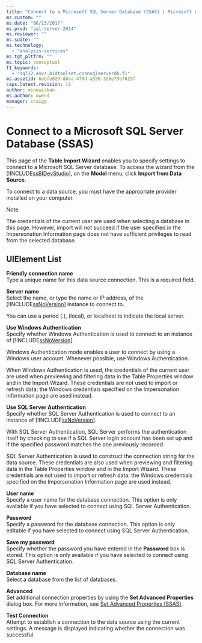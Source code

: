 ```yaml
---
title: "Connect to a Microsoft SQL Server Database (SSAS) | Microsoft Docs"
ms.custom: ""
ms.date: "06/13/2017"
ms.prod: "sql-server-2014"
ms.reviewer: ""
ms.suite: ""
ms.technology: 
  - "analysis-services"
ms.tgt_pltfrm: ""
ms.topic: conceptual
f1_keywords: 
  - "sql12.asvs.bidtoolset.connsqlserverdb.f1"
ms.assetid: 6ebfe029-dbba-4f0d-a556-328e79ef629f
caps.latest.revision: 11
author: minewiskan
ms.author: owend
manager: craigg
---
```

# Connect to a Microsoft SQL Server Database (SSAS)
  This page of the **Table Import Wizard** enables you to specify settings to connect to a Microsoft SQL Server database. To access the wizard from the [!INCLUDE[ssBIDevStudio](../includes/ssbidevstudio-md.md)], on the **Model** menu, click **Import from Data Source**.  
  
 To connect to a data source, you must have the appropriate provider installed on your computer.  
  
> [!NOTE]  
>  The credentials of the current user are used when selecting a database in this page. However, import will not succeed if the user specified in the Impersonation Information page does not have sufficient privileges to read from the selected database.  
  
## UIElement List  
 **Friendly connection name**  
 Type a unique name for this data source connection. This is a required field.  
  
 **Server name**  
 Select the name, or type the name or IP address, of the [!INCLUDE[ssNoVersion](../includes/ssnoversion-md.md)] instance to connect to.  
  
 You can use a period (.), (local), or localhost to indicate the local server.  
  
 **Use Windows Authentication**  
 Specify whether Windows Authentication is used to connect to an instance of [!INCLUDE[ssNoVersion](../includes/ssnoversion-md.md)].  
  
 Windows Authentication mode enables a user to connect by using a Windows user account. Whenever possible, use Windows Authentication.  
  
 When Windows Authentication is used, the credentials of the current user are used when previewing and filtering data in the Table Properties window and in the Import Wizard. These credentials are not used to import or refresh data; the Windows credentials specified on the Impersonation information page are used instead.  
  
 **Use SQL Server Authentication**  
 Specify whether SQL Server Authentication is used to connect to an instance of [!INCLUDE[ssNoVersion](../includes/ssnoversion-md.md)].  
  
 With SQL Server Authentication, SQL Server performs the authentication itself by checking to see if a SQL Server login account has been set up and if the specified password matches the one previously recorded.  
  
 SQL Server Authentication is used to construct the connection string for the data source. These credentials are also used when previewing and filtering data in the Table Properties window and in the Import Wizard. These credentials are not used to import or refresh data; the Windows credentials specified on the Impersonation Information page are used instead.  
  
 **User name**  
 Specify a user name for the database connection. This option is only available if you have selected to connect using SQL Server Authentication.  
  
 **Password**  
 Specify a password for the database connection. This option is only editable if you have selected to connect using SQL Server Authentication.  
  
 **Save my password**  
 Specify whether the password you have entered in the **Password** box is stored. This option is only available if you have selected to connect using SQL Server Authentication.  
  
 **Database name**  
 Select a database from the list of databases.  
  
 **Advanced**  
 Set additional connection properties by using the **Set Advanced Properties** dialog box. For more information, see [Set Advanced Properties &#40;SSAS&#41;](set-advanced-properties-ssas.md).  
  
 **Test Connection**  
 Attempt to establish a connection to the data source using the current settings. A message is displayed indicating whether the connection was successful.  
  
  
